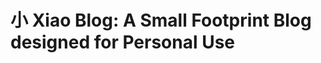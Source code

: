 小 Xiao Blog: A Small Footprint Blog designed for Personal Use
================================================================
